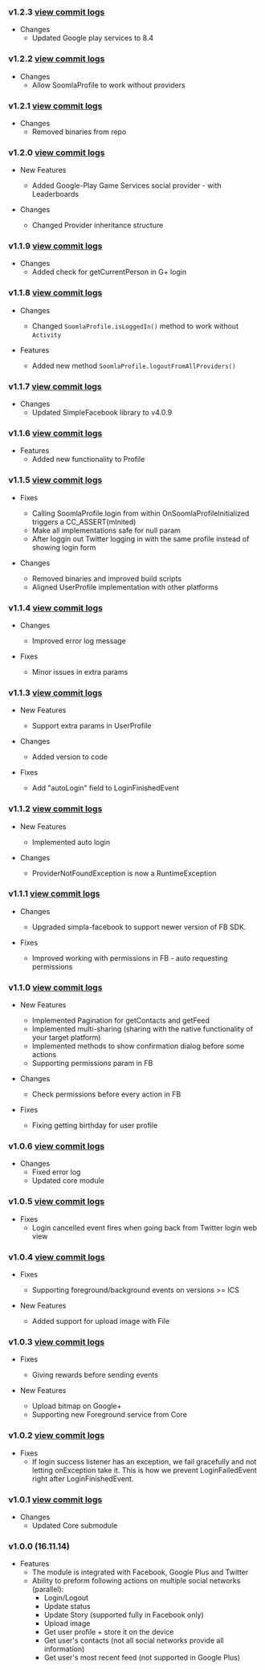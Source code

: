 ### v1.2.3 [view commit logs](https://github.com/soomla/android-profile/compare/v1.2.2...v1.2.3)

* Changes
  * Updated Google play services to 8.4

### v1.2.2 [view commit logs](https://github.com/soomla/android-profile/compare/v1.2.1...v1.2.2)

* Changes
  * Allow SoomlaProfile to work without providers

### v1.2.1 [view commit logs](https://github.com/soomla/android-profile/compare/v1.2.0...v1.2.1)

* Changes
  * Removed binaries from repo

### v1.2.0 [view commit logs](https://github.com/soomla/android-profile/compare/v1.1.9...v1.2.0)

* New Features
  * Added Google-Play Game Services social provider - with Leaderboards

* Changes
  * Changed Provider inheritance structure

### v1.1.9 [view commit logs](https://github.com/soomla/android-profile/compare/v1.1.8...v1.1.9)

* Changes
  * Added check for getCurrentPerson in G+ login

### v1.1.8 [view commit logs](https://github.com/soomla/android-profile/compare/v1.1.7...v1.1.8)

* Changes
  * Changed `SoomlaProfile.isLoggedIn()` method to work without `Activity`

* Features
  * Added new method `SoomlaProfile.logoutFromAllProviders()`

### v1.1.7 [view commit logs](https://github.com/soomla/android-profile/compare/v1.1.6...v1.1.7)

* Changes
  * Updated SimpleFacebook library to v4.0.9

### v1.1.6 [view commit logs](https://github.com/soomla/android-profile/compare/v1.1.5...v1.1.6)

* Features 
  * Added new functionality to Profile

### v1.1.5 [view commit logs](https://github.com/soomla/android-profile/compare/v1.1.4...v1.1.5)

* Fixes
  * Calling SoomlaProfile.login from within OnSoomlaProfileInitialized triggers a CC_ASSERT(mInited)
  * Make all implementations safe for null param
  * After loggin out Twitter logging in with the same profile instead of showing login form

* Changes
  * Removed binaries and improved build scripts
  * Aligned UserProfile implementation with other platforms

### v1.1.4 [view commit logs](https://github.com/soomla/android-profile/compare/v1.1.3...v1.1.4)

* Changes
  * Improved error log message

* Fixes
  * Minor issues in extra params

### v1.1.3 [view commit logs](https://github.com/soomla/android-profile/compare/v1.1.2...v1.1.3)

* New Features
  * Support extra params in UserProfile

* Changes
  * Added version to code

* Fixes
  * Add "autoLogin" field to LoginFinishedEvent

### v1.1.2 [view commit logs](https://github.com/soomla/android-profile/compare/v1.1.1...v1.1.2)

* New Features
  * Implemented auto login

* Changes
  * ProviderNotFoundException is now a RuntimeException

### v1.1.1 [view commit logs](https://github.com/soomla/android-profile/compare/v1.1.0...v1.1.1)

* Changes
  * Upgraded simpla-facebook to support newer version of FB SDK.

* Fixes
  * Improved working with permissions in FB - auto requesting permissions

### v1.1.0 [view commit logs](https://github.com/soomla/android-profile/compare/v1.0.6...v1.1.0)

* New Features
  * Implemented Pagination for getContacts and getFeed
  * Implemented multi-sharing (sharing with the native functionality of your target platform)
  * Implemented methods to show confirmation dialog before some actions
  * Supporting permissions param in FB

* Changes
  * Check permissions before every action in FB

* Fixes
  * Fixing getting birthday for user profile

### v1.0.6 [view commit logs](https://github.com/soomla/android-profile/compare/v1.0.5...v1.0.6)

* Changes
  * Fixed error log
  * Updated core module

### v1.0.5 [view commit logs](https://github.com/soomla/android-profile/compare/v1.0.4...v1.0.5)

* Fixes
  * Login cancelled event fires when going back from Twitter login web view

### v1.0.4 [view commit logs](https://github.com/soomla/android-profile/compare/v1.0.3...v1.0.4)

* Fixes
  * Supporting foreground/background events on versions >= ICS

* New Features
  * Added support for upload image with File

### v1.0.3 [view commit logs](https://github.com/soomla/android-profile/compare/v1.0.2...v1.0.3)

* Fixes
  * Giving rewards before sending events

* New Features
  * Upload bitmap on Google+
  * Supporting new Foreground service from Core

### v1.0.2 [view commit logs](https://github.com/soomla/android-profile/compare/v1.0.1...v1.0.2)

* Fixes
  * If login success listener has an exception, we fail gracefully and not letting onException take it. This is how we prevent LoginFailedEvent right after LoginFinishedEvent.

### v1.0.1 [view commit logs](https://github.com/soomla/android-profile/compare/v1.0.0...v1.0.1)
* Changes
  * Updated Core submodule

### v1.0.0 (16.11.14)
* Features
  * The module is integrated with Facebook, Google Plus and Twitter
  * Ability to preform following actions on multiple social networks (parallel):
    * Login/Logout
    * Update status
    * Update Story (supported fully in Facebook only)
    * Upload image
    * Get user profile + store it on the device
    * Get user's contacts (not all social networks provide all information)
    * Get user's most recent feed (not supported in Google Plus)
